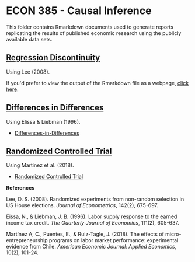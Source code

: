 # ECON 385 - Causal Inference

This folder contains Rmarkdown documents used to generate reports replicating the results of published economic research using the publicly available data sets. 

## [Regression Discontinuity](/ECON385_Causal_Inference_01_Regression_Discontinuity.rmd)

Using Lee (2008).

If you'd prefer to view the output of the Rmarkdown file as a webpage, [click here](https://www.nicholasskelley.com/rmd/causal-replications/Skelley_ECON385_RDD.html).

## [Differences in Differences](/02_DiffInDiff.rmd)

Using Elissa & Liebman (1996).

* [Differences-in-Differences](https://www.nicholasskelley.com/rmd/causal-replications/Skelley_ECON385_DiffInDiff.html)

## [Randomized Controlled Trial](/03_RCT.rmd)

Using Martinez et al. (2018).

* [Randomized Controlled Trial](https://www.nicholasskelley.com/rmd/causal-replications/Skelley_ECON385_RCT.html)

**References**

Lee, D. S. (2008). Randomized experiments from non-random selection in US House elections. *Journal of Econometrics*, 142(2), 675-697.

Eissa, N., & Liebman, J. B. (1996). Labor supply response to the earned income tax credit. *The Quarterly Journal of Economics*, 111(2), 605-637.

Martínez A, C., Puentes, E., & Ruiz-Tagle, J. (2018). The effects of micro-entrepreneurship programs on labor market performance: experimental evidence from Chile. *American Economic Journal: Applied Economics*, 10(2), 101-24.
